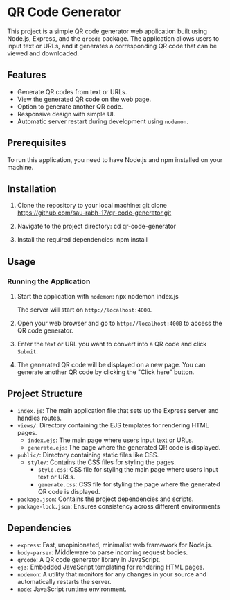 # QR Code Generator

This project is a simple QR code generator web application built using Node.js, Express, and the `qrcode` package. The application allows users to input text or URLs, and it generates a corresponding QR code that can be viewed and downloaded.

## Features

- Generate QR codes from text or URLs.
- View the generated QR code on the web page.
- Option to generate another QR code.
- Responsive design with simple UI.
- Automatic server restart during development using `nodemon`.

## Prerequisites

To run this application, you need to have Node.js and npm installed on your machine.

## Installation

1. Clone the repository to your local machine:
    git clone https://github.com/sau-rabh-17/qr-code-generator.git
   
3. Navigate to the project directory:
    cd qr-code-generator
   
5. Install the required dependencies:
    npm install

## Usage

### Running the Application

1. Start the application with `nodemon`:
   npx nodemon index.js
   
   The server will start on `http://localhost:4000`.

3. Open your web browser and go to `http://localhost:4000` to access the QR code generator.

4. Enter the text or URL you want to convert into a QR code and click `Submit`.

5. The generated QR code will be displayed on a new page. You can generate another QR code by clicking the "Click here" button.

## Project Structure

- `index.js`: The main application file that sets up the Express server and handles routes.
- `views/`: Directory containing the EJS templates for rendering HTML pages.
  - `index.ejs`: The main page where users input text or URLs.
  - `generate.ejs`: The page where the generated QR code is displayed.
- `public/`: Directory containing static files like CSS.
  - `style/`: Contains the CSS files for styling the pages.
    - `style.css`: CSS file for styling the main page where users input text or URLs.
    - `generate.css`: CSS file for styling the page where the generated QR code is displayed.
- `package.json`: Contains the project dependencies and scripts.
- `package-lock.json`: Ensures consistency across different environments

## Dependencies

- `express`: Fast, unopinionated, minimalist web framework for Node.js.
- `body-parser`: Middleware to parse incoming request bodies.
- `qrcode`: A QR code generator library in JavaScript.
- `ejs`: Embedded JavaScript templating for rendering HTML pages.
- `nodemon`: A utility that monitors for any changes in your source and automatically restarts the server.
- `node`: JavaScript runtime environment.
